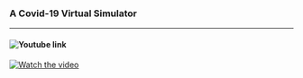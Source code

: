 ### A Covid-19 Virtual Simulator
---
#### ![Youtube link](https://youtu.be/4grx37peqAk)
[![Watch the video](https://github.com/tuhinnn-py/Java-Swing-Covid-19-Simulator-Live-Tracing/blob/main/Simulator/Simulator.png)](https://youtu.be/4grx37peqAk)
